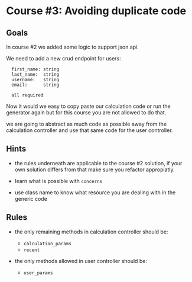 # Course #3: Avoiding duplicate code

## Goals
In course #2 we added some logic to support json api.

We need to add a new crud endpoint for users:
```
  first_name: string
  last_name:  string
  username:   string
  email:      string

  all required
```

Now it would we easy to copy paste our calculation code or run the generator again
but for this course you are not allowed to do that.

we are going to abstract as much code as possible away from the calculation controller
and use that same code for the user controller.

## Hints
* the rules underneath are applicable to the course #2 solution, if your own solution differs
from that make sure you refactor appropiatly.

* learn what is possible with `concerns`
* use class name to know what resource you are dealing with in the generic code

## Rules
* the only remaining methods in calculation controller should be:
  - `calculation_params`
  - `recent`

* the only methods allowed in user controller should be:
  - `user_params`
